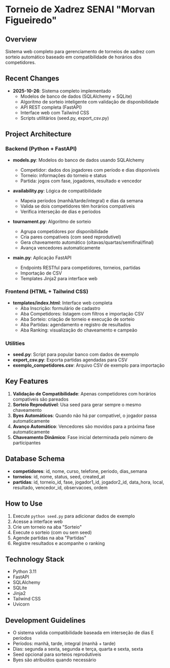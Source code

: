 # Torneio de Xadrez SENAI "Morvan Figueiredo"

## Overview
Sistema web completo para gerenciamento de torneios de xadrez com sorteio automático baseado em compatibilidade de horários dos competidores.

## Recent Changes
- **2025-10-26**: Sistema completo implementado
  - Modelos de banco de dados (SQLAlchemy + SQLite)
  - Algoritmo de sorteio inteligente com validação de disponibilidade
  - API REST completa (FastAPI)
  - Interface web com Tailwind CSS
  - Scripts utilitários (seed.py, export_csv.py)

## Project Architecture

### Backend (Python + FastAPI)
- **models.py**: Modelos do banco de dados usando SQLAlchemy
  - Competidor: dados dos jogadores com período e dias disponíveis
  - Torneio: informações do torneio e status
  - Partida: jogos com fase, jogadores, resultado e vencedor

- **availability.py**: Lógica de compatibilidade
  - Mapeia períodos (manhã/tarde/integral) e dias da semana
  - Valida se dois competidores têm horários compatíveis
  - Verifica interseção de dias e períodos

- **tournament.py**: Algoritmo de sorteio
  - Agrupa competidores por disponibilidade
  - Cria pares compatíveis (com seed reprodutível)
  - Gera chaveamento automático (oitavas/quartas/semifinal/final)
  - Avança vencedores automaticamente

- **main.py**: Aplicação FastAPI
  - Endpoints RESTful para competidores, torneios, partidas
  - Importação de CSV
  - Templates Jinja2 para interface web

### Frontend (HTML + Tailwind CSS)
- **templates/index.html**: Interface web completa
  - Aba Inscrição: formulário de cadastro
  - Aba Competidores: listagem com filtros e importação CSV
  - Aba Sorteio: criação de torneio e execução de sorteio
  - Aba Partidas: agendamento e registro de resultados
  - Aba Ranking: visualização do chaveamento e campeão

### Utilities
- **seed.py**: Script para popular banco com dados de exemplo
- **export_csv.py**: Exporta partidas agendadas para CSV
- **exemplo_competidores.csv**: Arquivo CSV de exemplo para importação

## Key Features
1. **Validação de Compatibilidade**: Apenas competidores com horários compatíveis são pareados
2. **Sorteio Reprodutível**: Usa seed para gerar sempre o mesmo chaveamento
3. **Byes Automáticos**: Quando não há par compatível, o jogador passa automaticamente
4. **Avanço Automático**: Vencedores são movidos para a próxima fase automaticamente
5. **Chaveamento Dinâmico**: Fase inicial determinada pelo número de participantes

## Database Schema
- **competidores**: id, nome, curso, telefone, periodo, dias_semana
- **torneios**: id, nome, status, seed, created_at
- **partidas**: id, torneio_id, fase, jogador1_id, jogador2_id, data_hora, local, resultado, vencedor_id, observacoes, ordem

## How to Use
1. Execute `python seed.py` para adicionar dados de exemplo
2. Acesse a interface web
3. Crie um torneio na aba "Sorteio"
4. Execute o sorteio (com ou sem seed)
5. Agende partidas na aba "Partidas"
6. Registre resultados e acompanhe o ranking

## Technology Stack
- Python 3.11
- FastAPI
- SQLAlchemy
- SQLite
- Jinja2
- Tailwind CSS
- Uvicorn

## Development Guidelines
- O sistema valida compatibilidade baseada em interseção de dias E períodos
- Períodos: manhã, tarde, integral (manhã + tarde)
- Dias: segunda a sexta, segunda e terça, quarta e sexta, sexta
- Seed opcional para sorteios reprodutíveis
- Byes são atribuídos quando necessário
